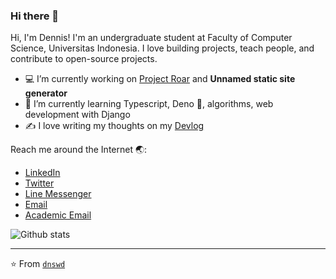 ### Hi there 👋

Hi, I'm Dennis! I'm an undergraduate student at Faculty of Computer Science, Universitas Indonesia. I love building projects, teach people, and contribute to open-source projects.

- 💻 I’m currently working on [Project Roar](https://github.com/project-roar) and **Unnamed static site generator**
- 🌱 I’m currently learning Typescript, Deno 🦕, algorithms, web development with Django
- ✍ I love writing my thoughts on my [Devlog](http://denniswd.me/)

Reach me around the Internet 🌏:
- [LinkedIn](https://www.linkedin.com/in/denniswd/)
- [Twitter](https://twitter.com/dawalangadi)
- [Line Messenger](https://line.me/R/ti/p/dennisaw2000)
- [Email](mailto:dennisaw2000@gmail.com)
- [Academic Email](mailto:dennis.al@ui.ac.id)

![Github stats](https://github-readme-stats.vercel.app/api?username=dnswd&show_icons=true)

---
⭐️ From [`dnswd`](https://github.com/dnswd)
